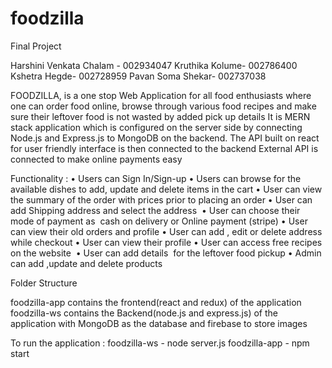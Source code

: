 # foodzilla


Final Project 

Harshini Venkata Chalam - 002934047​
Kruthika Kolume- 002786400​
Kshetra Hegde- 002728959​
Pavan Soma Shekar-  002737038​

FOODZILLA, is a one stop Web Application for all food enthusiasts where one can order food online, browse through various food recipes and make sure their leftover food is not wasted by added pick up details​
It is MERN stack application which is configured on the server side by connecting  Node.js and Express.js to MongoDB on the backend. The API built on react for user friendly interface  is  then connected to the backend​
External API is connected to make online payments easy


Functionality :
	•	Users can Sign In/Sign-up 
	•	Users can browse for the available dishes to add, update and delete items in the cart 
	•	User can view the summary of the order with prices prior to placing an order 
	•	User can add Shipping address and select the address  
	•	User can choose their mode of payment as  cash on delivery or Online payment (stripe) 
	•	User can view their old orders and profile 
	•	User can add , edit or delete address while checkout 
	•	User can view their profile 
	•	User can access free recipes on the website  
	•	User can add details  for the leftover food pickup 
	•	Admin can add ,update and delete products  

Folder Structure 

foodzilla-app contains the frontend(react and redux) of the application
foodzilla-ws contains the Backend(node.js and express.js) of the application with MongoDB as the database and firebase to store images

To run the application :
foodzilla-ws - node server.js 
foodzilla-app - npm start    


